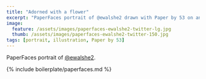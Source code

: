 ```yaml
---
title: "Adorned with a flower"
excerpt: "PaperFaces portrait of @ewalshe2 drawn with Paper by 53 on an iPad."
image: 
  feature: /assets/images/paperfaces-ewalshe2-twitter-lg.jpg
  thumb: /assets/images/paperfaces-ewalshe2-twitter-150.jpg
tags: [portrait, illustration, Paper by 53]
---
```


PaperFaces portrait of [@ewalshe2](http://twitter.com/ewalshe2).

{% include boilerplate/paperfaces.md %}